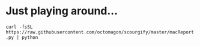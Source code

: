 # Just playing around...

```curl -fsSL https://raw.githubusercontent.com/octomagon/scourgify/master/macReport.py | python```
